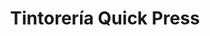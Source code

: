 ---
title: "Tintorería Quick Press"
url: /caracas/tintoreria-quick-press-av-la-estancia/
shop: lavandería
---